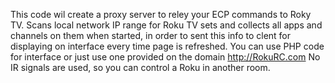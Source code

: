 This code wil create a proxy server to reley your ECP commands to Roky TV.
Scans local network IP range for Roku TV sets and collects all apps and channels on 
them when started, in order to sent this info to clent for displaying on interface every time page is refreshed. 
You can use PHP code for interface or just use one provided on the domain http://RokuRC.com
No IR signals are used, so you can control a Roku in another room.
